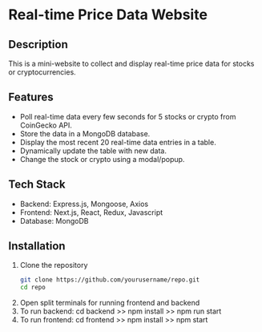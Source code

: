 # Real-time Price Data Website

## Description

This is a mini-website to collect and display real-time price data for stocks or cryptocurrencies.

## Features

- Poll real-time data every few seconds for 5 stocks or crypto from CoinGecko API.
- Store the data in a MongoDB database.
- Display the most recent 20 real-time data entries in a table.
- Dynamically update the table with new data.
- Change the stock or crypto using a modal/popup.

## Tech Stack

- Backend: Express.js, Mongoose, Axios
- Frontend: Next.js, React, Redux, Javascript
- Database: MongoDB

## Installation

1. Clone the repository
   ```bash
   git clone https://github.com/yourusername/repo.git
   cd repo
2. Open split terminals for running frontend and backend
3. To run backend: cd backend >> npm install >> npm run start
4. To run frontend: cd frontend >> npm install >> npm start
